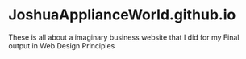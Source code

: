 # JoshuaApplianceWorld.github.io
These is all about a imaginary business website that I did for my Final output in Web Design Principles
